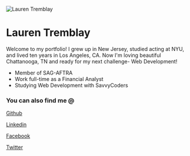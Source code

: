 ![Lauren Tremblay](https://lh3.googleusercontent.com/azH_A-yJRyabvenZjI-OzhPByh0x7yL7flB3KRA7zSBtWoCiBT8vo3OA4YYG5F-uxFp387KLxrNWfgd_QJDIcAO7Y3k2vzVnDEl7R2VKwa14Al11nSbA0b2nkB6hATpTrxOM4YDrc0xh3D8-NjU_tJV1zQo1duP244o1S5PHOJCELVry8uAjv2H5sHkCSnSkQEM2mB2EN9cT0QCG0FjDOBMSziIf1DLcSNtS8WOhf8BP50paYZ1o2p7fpPJFd76Bic7i0W-yaj-ziaNi-jdCSIY6Wf_Jg6xfi-VZCpkYrvGo38l8c04xNBL21CaquJYCpoqkbb70QGuFyeT7C_fVs1z-Gv0ULGofDPUwLefuahsPR585_sxguUsGNuzpYgPwG4ZgmDeNAIMJgduQKI2lwePz-CeL__LW13TaYaYly9Fk_Xv76cFedQWyS7FOpkitX7duPmP0fT-FDkmC7dOqPgnBrnLOs1vytclwEYD7kkLWo1U4zWIehW9n3Xe6DHZbqUcneQBoRwdmKuJW7hqFZ2ktQ4srzPPAsrCqkfdZFZfrtyrkBEKFqZ7S9g1J8UiRFUVoiY9pjmblIIWOgDQo6nTamjOJ27lG1BwDkOJNmoJSG_G6AROm0rD4aw=w1155-h1538-no)

# Lauren Tremblay

Welcome to my portfolio! I grew up in New Jersey, studied acting at NYU, and lived ten years in Los Angeles, CA. Now I'm loving beautiful Chattanooga, TN and ready for my next challenge- Web Development!

+ Member of SAG-AFTRA
+ Work full-time as a Financial Analyst
+ Studying Web Development with SavvyCoders

### You can also find me @

[Github](https://github.com/ltremblay4)

[Linkedin](https://www.linkedin.com/in/laurentremblay/)

[Facebook](https://www.facebook.com/ltremblay4)

[Twitter](https://twitter.com/LaurenTremblay4)
